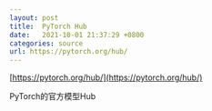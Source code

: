 ```yaml
---
layout: post
title:  PyTorch Hub
date:   2021-10-01 21:37:29 +0800
categories: source
url: https://pytorch.org/hub/
---
```


[https://pytorch.org/hub/](https://pytorch.org/hub/)

PyTorch的官方模型Hub
